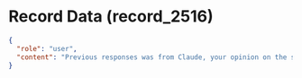 # Record Data (record_2516)

```json
{
  "role": "user",
  "content": "Previous responses was from Claude, your opinion on the same question, Gemini?"
}
```
